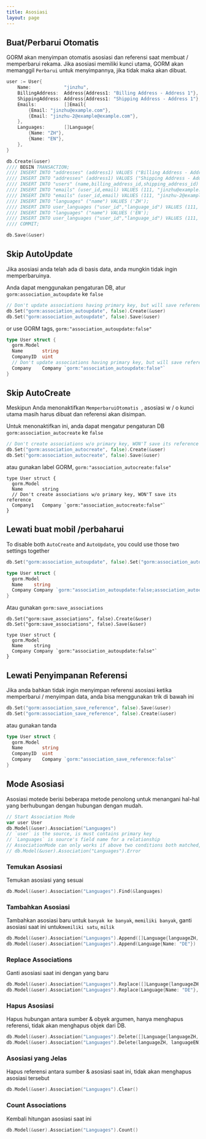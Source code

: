 ```yaml
---
title: Asosiasi
layout: page
---
```

## Buat/Perbarui Otomatis

GORM akan menyimpan otomatis asosiasi dan referensi saat membuat / memperbarui rekama. Jika asosiasi memiliki kunci utama, GORM akan memanggil ` Perbarui ` untuk menyimpannya, jika tidak maka akan dibuat.

```go
user := User{
    Name:            "jinzhu",
    BillingAddress:  Address{Address1: "Billing Address - Address 1"},
    ShippingAddress: Address{Address1: "Shipping Address - Address 1"},
    Emails:          []Email{
        {Email: "jinzhu@example.com"},
        {Email: "jinzhu-2@example@example.com"},
    },
    Languages:       []Language{
        {Name: "ZH"},
        {Name: "EN"},
    },
}

db.Create(&user)
//// BEGIN TRANSACTION;
//// INSERT INTO "addresses" (address1) VALUES ("Billing Address - Address 1");
//// INSERT INTO "addresses" (address1) VALUES ("Shipping Address - Address 1");
//// INSERT INTO "users" (name,billing_address_id,shipping_address_id) VALUES ("jinzhu", 1, 2);
//// INSERT INTO "emails" (user_id,email) VALUES (111, "jinzhu@example.com");
//// INSERT INTO "emails" (user_id,email) VALUES (111, "jinzhu-2@example.com");
//// INSERT INTO "languages" ("name") VALUES ('ZH');
//// INSERT INTO user_languages ("user_id","language_id") VALUES (111, 1);
//// INSERT INTO "languages" ("name") VALUES ('EN');
//// INSERT INTO user_languages ("user_id","language_id") VALUES (111, 2);
//// COMMIT;

db.Save(&user)
```

## Skip AutoUpdate

Jika asosiasi anda telah ada di basis data, anda mungkin tidak ingin memperbaruinya.

Anda dapat menggunakan pengaturan DB, atur `gorm:association_autoupdate` ke `false`

```go
// Don't update associations having primary key, but will save reference
db.Set("gorm:association_autoupdate", false).Create(&user)
db.Set("gorm:association_autoupdate", false).Save(&user)
```

or use GORM tags, `gorm:"association_autoupdate:false"`

```go
type User struct {
  gorm.Model
  Name       string
  CompanyID  uint
  // Don't update associations having primary key, but will save reference
  Company    Company `gorm:"association_autoupdate:false"`
}
```

## Skip AutoCreate

Meskipun Anda menonaktifkan `MemperbaruiOtomatis `, asosiasi w / o kunci utama masih harus dibuat dan referensi akan disimpan.

Untuk menonaktifkan ini, anda dapat mengatur pengaturan DB `gorm:association_autocreate` ke `false`

```go
// Don't create associations w/o primary key, WON'T save its reference
db.Set("gorm:association_autocreate", false).Create(&user)
db.Set("gorm:association_autocreate", false).Save(&user)
```

atau gunakan label GORM, `gorm:"association_autocreate:false"`

    type User struct {
      gorm.Model
      Name       string
      // Don't create associations w/o primary key, WON'T save its reference
      Company1   Company `gorm:"association_autocreate:false"`
    }
    

## Lewati buat mobil /perbaharui

To disable both `AutoCreate` and `AutoUpdate`, you could use those two settings together

```go
db.Set("gorm:association_autoupdate", false).Set("gorm:association_autocreate", false).Create(&user)

type User struct {
  gorm.Model
  Name    string
  Company Company `gorm:"association_autoupdate:false;association_autocreate:false"`
}
```

Atau gunakan `gorm:save_associations`

    db.Set("gorm:save_associations", false).Create(&user)
    db.Set("gorm:save_associations", false).Save(&user)
    
    type User struct {
      gorm.Model
      Name    string
      Company Company `gorm:"association_autoupdate:false"`
    }
    

## Lewati Penyimpanan Referensi

Jika anda bahkan tidak ingin menyimpan referensi asosiasi ketika memperbarui / menyimpan data, anda bisa menggunakan trik di bawah ini

```go
db.Set("gorm:association_save_reference", false).Save(&user)
db.Set("gorm:association_save_reference", false).Create(&user)
```

atau gunakan tanda

```go
type User struct {
  gorm.Model
  Name       string
  CompanyID  uint
  Company    Company `gorm:"association_save_reference:false"`
}
```

## Mode Asosiasi

Asosiasi motede berisi beberapa metode penolong untuk menangani hal-hal yang berhubungan dengan hubungan dengan mudah.

```go
// Start Association Mode
var user User
db.Model(&user).Association("Languages")
// `user` is the source, is must contains primary key
// `Languages` is source's field name for a relationship
// AssociationMode can only works if above two conditions both matched, check it ok or not:
// db.Model(&user).Association("Languages").Error
```

### Temukan Asosiasi

Temukan asosiasi yang sesuai

```go
db.Model(&user).Association("Languages").Find(&languages)
```

### Tambahkan Asosiasi

Tambahkan asosiasi baru untuk `banyak ke banyak`, `memiliki banyak`, ganti asosiasi saat ini untuk`memiliki satu`, `milik`

```go
db.Model(&user).Association("Languages").Append([]Language{languageZH, languageEN})
db.Model(&user).Association("Languages").Append(Language{Name: "DE"})
```

### Replace Associations

Ganti asosiasi saat ini dengan yang baru

```go
db.Model(&user).Association("Languages").Replace([]Language{languageZH, languageEN})
db.Model(&user).Association("Languages").Replace(Language{Name: "DE"}, languageEN)
```

### Hapus Asosiasi

Hapus hubungan antara sumber & obyek argumen, hanya menghapus referensi, tidak akan menghapus objek dari DB.

```go
db.Model(&user).Association("Languages").Delete([]Language{languageZH, languageEN})
db.Model(&user).Association("Languages").Delete(languageZH, languageEN)
```

### Asosiasi yang Jelas

Hapus referensi antara sumber & asosiasi saat ini, tidak akan menghapus asosiasi tersebut

```go
db.Model(&user).Association("Languages").Clear()
```

### Count Associations

Kembali hitungan asosiasi saat ini

```go
db.Model(&user).Association("Languages").Count()
```